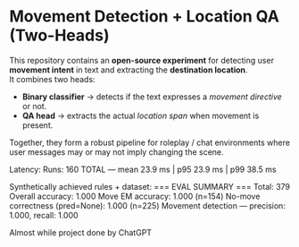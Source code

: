 # Movement Detection + Location QA (Two-Heads)

This repository contains an **open-source experiment** for detecting user **movement intent** in text and extracting the **destination location**.  
It combines two heads:

- **Binary classifier** → detects if the text expresses a *movement directive* or not.  
- **QA head** → extracts the actual *location span* when movement is present.

Together, they form a robust pipeline for roleplay / chat environments where user messages may or may not imply changing the scene.

Latency:
Runs: 160
TOTAL  — mean 23.9 ms | p95 23.9 ms | p99 38.5 ms


Synthetically achieved rules + dataset:
=== EVAL SUMMARY ===
Total: 379
Overall accuracy: 1.000
Move EM accuracy: 1.000  (n=154)
No-move correctness (pred=None): 1.000  (n=225)
Movement detection — precision: 1.000, recall: 1.000

Almost while project done by ChatGPT